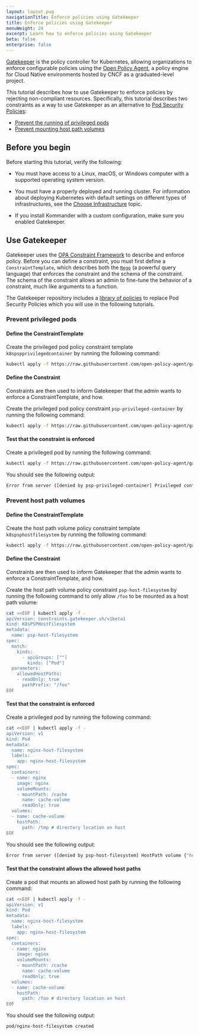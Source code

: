 ```yaml
---
layout: layout.pug
navigationTitle: Enforce policies using Gatekeeper
title: Enforce policies using Gatekeeper
menuWeight: 24
excerpt: Learn how to enforce policies using Gatekeeper
beta: false
enterprise: false
---
```


<!-- markdownlint-disable MD024 -->

[Gatekeeper][gatekeeper] is the policy controller for Kubernetes, allowing organizations to enforce configurable policies using the [Open Policy Agent][opa], a policy engine for Cloud Native environments hosted by CNCF as a graduated-level project.

This tutorial describes how to use Gatekeeper to enforce policies by rejecting non-compliant resources. Specifically, this tutorial describes two constraints as a way to use Gatekeeper as an alternative to [Pod Security Policies][psp]:

- [Prevent the running of privileged pods](#prevent-privileged-pods)
- [Prevent mounting host path volumes](#prevent-host-path-volumes)

## Before you begin
Before starting this tutorial, verify the following:

- You must have access to a Linux, macOS, or Windows computer with a supported operating system version.

- You must have a properly deployed and running cluster. For information about deploying Kubernetes with default settings on different types of infrastructures, see the [Choose Infrastructure][choose-infrastructure] topic.

- If you install Kommander with a custom configuration, make sure you enabled Gatekeeper.

## Use Gatekeeper

Gatekeeper uses the [OPA Constraint Framework][opa-constraints] to describe and enforce policy. Before you can define a constraint, you must first define a `ConstraintTemplate`, which describes both the [`Rego`][opa-rego] (a powerful query language) that enforces the constraint and the schema of the constraint. The schema of the constraint allows an admin to fine-tune the behavior of a constraint, much like arguments to a function.

The Gatekeeper repository includes a [library of policies][gatekeeper-library] to replace Pod Security Policies which you will use in the following tutorials.

### Prevent privileged pods

#### Define the ConstraintTemplate

Create the privileged pod policy constraint template `k8spspprivilegedcontainer` by running the following command:

```bash
kubectl apply -f https://raw.githubusercontent.com/open-policy-agent/gatekeeper-library/master/library/pod-security-policy/privileged-containers/template.yaml
```

#### Define the Constraint

Constraints are then used to inform Gatekeeper that the admin wants to enforce a ConstraintTemplate, and how.

Create the privileged pod policy constraint `psp-privileged-container` by running the following command:

```bash
kubectl apply -f https://raw.githubusercontent.com/open-policy-agent/gatekeeper-library/master/library/pod-security-policy/privileged-containers/samples/psp-privileged-container/constraint.yaml
```

#### Test that the constraint is enforced

Create a privileged pod by running the following command:

```bash
kubectl apply -f https://raw.githubusercontent.com/open-policy-agent/gatekeeper-library/master/library/pod-security-policy/privileged-containers/samples/psp-privileged-container/example_disallowed.yaml
```

You should see the following output:

```bash
Error from server ([denied by psp-privileged-container] Privileged container is not allowed: nginx, securityContext: {"privileged": true}): error when creating "https://raw.githubusercontent.com/open-policy-agent/gatekeeper-library/master/library/pod-security-policy/privileged-containers/samples/psp-privileged-container/example_disallowed.yaml": admission webhook "validation.gatekeeper.sh" denied the request: [denied by psp-privileged-container] Privileged container is not allowed: nginx, securityContext: {"privileged": true}
```

### Prevent host path volumes

#### Define the ConstraintTemplate

Create the host path volume policy constraint template `k8spsphostfilesystem` by running the following command:

```bash
kubectl apply -f https://raw.githubusercontent.com/open-policy-agent/gatekeeper-library/master/library/pod-security-policy/host-filesystem/template.yaml
```

#### Define the Constraint

Constraints are then used to inform Gatekeeper that the admin wants to enforce a ConstraintTemplate, and how.

Create the host path volume policy constraint `psp-host-filesystem` by running the following command to only allow `/foo` to be mounted as a host path volume:

```bash
cat <<EOF | kubectl apply -f -
apiVersion: constraints.gatekeeper.sh/v1beta1
kind: K8sPSPHostFilesystem
metadata:
  name: psp-host-filesystem
spec:
  match:
    kinds:
      - apiGroups: [""]
        kinds: ["Pod"]
  parameters:
    allowedHostPaths:
    - readOnly: true
      pathPrefix: "/foo"
EOF
```

#### Test that the constraint is enforced

Create a privileged pod by running the following command:

```bash
cat <<EOF | kubectl apply -f -
apiVersion: v1
kind: Pod
metadata:
  name: nginx-host-filesystem
  labels:
    app: nginx-host-filesystem
spec:
  containers:
  - name: nginx
    image: nginx
    volumeMounts:
    - mountPath: /cache
      name: cache-volume
      readOnly: true
  volumes:
  - name: cache-volume
    hostPath:
      path: /tmp # directory location on host
EOF
```

You should see the following output:

```bash
Error from server ([denied by psp-host-filesystem] HostPath volume {"hostPath": {"path": "/tmp", "type": ""}, "name": "cache-volume"} is not allowed, pod: nginx-host-filesystem. Allowed path: [{"readOnly": true, "pathPrefix": "/foo"}]): error when creating "STDIN": admission webhook "validation.gatekeeper.sh" denied the request: [denied by psp-host-filesystem] HostPath volume {"hostPath": {"path": "/tmp", "type": ""}, "name": "cache-volume"} is not allowed, pod: nginx-host-filesystem. Allowed path: [{"readOnly": true, "pathPrefix": "/foo"}]
```

#### Test that the constraint allows the allowed host paths

Create a pod that mounts an allowed host path by running the following command:

```bash
cat <<EOF | kubectl apply -f -
apiVersion: v1
kind: Pod
metadata:
  name: nginx-host-filesystem
  labels:
    app: nginx-host-filesystem
spec:
  containers:
  - name: nginx
    image: nginx
    volumeMounts:
    - mountPath: /cache
      name: cache-volume
      readOnly: true
  volumes:
  - name: cache-volume
    hostPath:
      path: /foo # directory location on host
EOF
```

You should see the following output:

```bash
pod/nginx-host-filesystem created
```

[gatekeeper]:https://github.com/open-policy-agent/gatekeeper
[gatekeeper-library]:https://github.com/open-policy-agent/gatekeeper-library/tree/master/library/pod-security-policy
[opa]:https://github.com/open-policy-agent/opa
[opa-constraints]:https://github.com/open-policy-agent/frameworks/tree/master/constraint
[opa-rego]:https://www.openpolicyagent.org/docs/latest/policy-language/
[psp]:https://kubernetes.io/docs/concepts/policy/pod-security-policy/
[choose-infrastructure]: /dkp/konvoy/2.2/choose-infrastructure/
